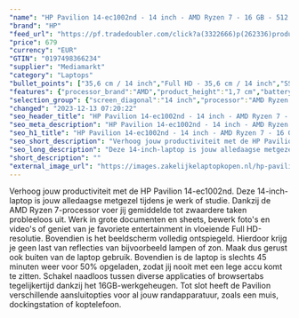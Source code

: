 ```yaml
---
"name": "HP Pavilion 14-ec1002nd - 14 inch - AMD Ryzen 7 - 16 GB - 512 GB"
"brand": "HP"
"feed_url": "https://pf.tradedoubler.com/click?a(3322666)p(262336)product(50617-1769503)ttid(3)url(https%3A%2F%2Fwww.mediamarkt.nl%2Fnl%2Fproduct%2F_hp-pavilion-14-ec1002nd-14-inch-amd-ryzen-7-16-gb-512-gb-1769503.html%3Futm_source%3Dtradedoubler%26utm_medium%3Daff-comparison%26utm_term%3D1769503)"
"price": 679
"currency": "EUR"
"GTIN": "0197498366234"
"supplier": "Mediamarkt"
"category": "Laptops"
"bullet_points": ["35,6 cm / 14 inch","Full HD - 35,6 cm / 14 inch","SSD , 512 GB , M.2 via PCIe","1 USB Type-C® met 10 Gb/s datasnelheid (USB-voeding, DisplayPort™ 1.4, HP opladen in slaapstand); 2 USB Type-A met 5 Gb/s datasnelheid; 1 AC smart-pincode; 1 HDMI 2.1; 1 hoofdtelefoon/microfoon-combi","Lithium polymer","32.5 cm x 1.7 cm x 21.66 cm /"]
"features": {"processor_brand":"AMD","product_height":"1,7 cm","battery_capacity":"43 Wh","brightness":"250 cd/m²","additional_update_information":"Voor zover op de afbeeldingen apps worden getoond, geldt dat MediaMarkt niet kan garanderen dat de apps tijdens de volledige levensduur van het product goed zullen blijven functioneren. Dit hangt af van het beleid van de fabrikant.","wlan_standards":"WiFi 5 (802.11AC)","min_duration_supported_software_updates":"2 jaar","bluetooth":"Ja","hard_disk_1":"SSD , 512 GB , M.2 via PCIe","processor_model":"Ryzen™ 7","ram_configuration":"2x 8 GB","dimensions_weight":"32.5 cm x 1.7 cm x 21.66 cm /","card_reader":"Nee","panel_type":"IPS (In-Plane Switching)","touchscreen":"Nee","processor":"AMD Ryzen 7 5825U","number_of_processor_cores":"8","screen_diagonal_inches":"14 inch","depth":"21,66 cm","processor_speed_with_turbo":"4.5 GHz","manufacturer_part_number":"8V6W9EA#ABH","image_quality":"Full HD","memory_speeds":"3200 MHz","integrated_mike":"Ja","speakers":"Ja","convertibility":"Vast scherm","model_year":"2023","height":"1,7 cm","shipping_costs":"0.00","memory_size":"16 GB","product_manufacturer":"HP","product_introduction_date":"2023-08-02","old_price":"899.00","screen_diagonal_cm_inch":"35,6 cm / 14 inch","previous_price":"899.00","warranty_note":"1 jaar (1-1-0) garantie omvat 1 jaar garantie op onderdelen en arbeidskosten. Geen reparatie onsite. De algemene voorwaarden verschillen per land. Bepaalde beperkingen en uitsluitingen zijn van toepassing.","delivery_time":"1","color":"Zilver","bluetooth_version":"5.0","image_ratio":"16:9","processor_clock_rate":"2 GHz","product_depth":"21,66 cm","product_width":"32,5 cm","battery_type":"Lithium polymer","product_type":"Laptop","capacity_of_1_hard_disk":"512 GB","type_of_1_hard_disk":"SSD","weight":"1,41 kg","front_camera":"Ja","screen_diagonal_cm":"35,6 cm","resolution":"1920 x 1080","integrated_webcam":"Ja","update_policy":"Onbekend","total_storage_space_in_gb":"512 GB","wlan":"Ja","ram_type":"DDR4","manufacturer_guarantee":"1 jaar","short_description":"PAVILION 14-EC1002ND","special_features":"Nee","scope_of_delivery":"Laptop, adapter","connections":"1 USB Type-C® met 10 Gb/s datasnelheid (USB-voeding, DisplayPort™ 1.4, HP opladen in slaapstand); 2 USB Type-A met 5 Gb/s datasnelheid; 1 AC smart-pincode; 1 HDMI 2.1; 1 hoofdtelefoon/microfoon-combi","manufacturer_supported_software_updates":"Ja","total_storage_space":"512 GB"}
"selection_group": {"screen_diagonal":"14 inch","processor":"AMD Ryzen 7","changed_price_past_3_days":false,"product_family":"Pavilion 14"}
"changed": "2023-12-13 07:20:22"
"seo_header_title": "HP Pavilion 14-ec1002nd - 14 inch - AMD Ryzen 7 - 16 GB - 512 GB"
"seo_meta_description": "HP Pavilion 14-ec1002nd - 14 inch - AMD Ryzen 7 - 16 GB - 512 GB"
"seo_h1_title": "HP Pavilion 14-ec1002nd - 14 inch - AMD Ryzen 7 - 16 GB - 512 GB"
"seo_short_description": "Verhoog jouw productiviteit met de HP Pavilion 14-ec1002nd."
"seo_long_description": "Deze 14-inch-laptop is jouw alledaagse metgezel tijdens je werk of studie. Dankzij de AMD Ryzen 7-processor voer jij gemiddelde tot zwaardere taken probleeloos uit. Werk in grote documenten en sheets, bewerk foto's en video's of geniet van je favoriete entertainment in vloeiende Full HD-resolutie. Bovendien is het beeldscherm volledig ontspiegeld. Hierdoor krijg je geen last van reflecties van bijvoorbeeld lampen of zon. Maak dus gerust ook buiten van de laptop gebruik. Bovendien is de laptop is slechts 45 minuten weer voor 50% opgeladen, zodat jij nooit met een lege accu komt te zitten. Schakel naadloos tussen diverse applicaties of browsertabs tegelijkertijd dankzij het 16GB-werkgeheugen. Tot slot heeft de Pavilion verschillende aansluitopties voor al jouw randapparatuur, zoals een muis, dockingstation of koptelefoon."
"short_description": ""
"external_image_url": "https://images.zakelijkelaptopkopen.nl/hp-pavilion-14-ec1002nd-14-inch-amd-ryzen-7-16-gb-512-gb-1769503.webp"
---
```


Verhoog jouw productiviteit met de HP Pavilion 14-ec1002nd. Deze 14-inch-laptop is jouw alledaagse metgezel tijdens je werk of studie. Dankzij de AMD Ryzen 7-processor voer jij gemiddelde tot zwaardere taken probleeloos uit. Werk in grote documenten en sheets, bewerk foto's en video's of geniet van je favoriete entertainment in vloeiende Full HD-resolutie. Bovendien is het beeldscherm volledig ontspiegeld. Hierdoor krijg je geen last van reflecties van bijvoorbeeld lampen of zon. Maak dus gerust ook buiten van de laptop gebruik. Bovendien is de laptop is slechts 45 minuten weer voor 50% opgeladen, zodat jij nooit met een lege accu komt te zitten. Schakel naadloos tussen diverse applicaties of browsertabs tegelijkertijd dankzij het 16GB-werkgeheugen. Tot slot heeft de Pavilion verschillende aansluitopties voor al jouw randapparatuur, zoals een muis, dockingstation of koptelefoon.